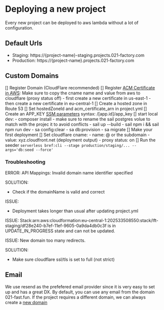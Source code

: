 
# Deploying a new project
Every new project can be deployed to aws lambda without a lot of configuration.

## Default Urls
- Staging: https://{project-name}-staging.projects.021-factory.com
- Production: https://{project-name}.projects.021-factory.com
## Custom Domains
[] Register Domain (CloudFlare recommended)
[] Register [ACM Certificate in AWS](https://eu-central-1.console.aws.amazon.com/acm/home?region=us-east-1#/certificates/list): Make sure to copy the cname name and value from aws to cloudflare (proxy status off)
    - first create a new certificate in us-east-1
    - then create a new certificate in eu-central-1
[] Create a hosted zone in Route 53
[] Set hostedZoneId and acm_certificate_arn in project.yml
[] Create an APP_KEY [SSM parameters]() syntax: /[app.id]/app_key
[] start local dev:
    - composer install
    - make sure to rename the sail postgres volue to match with the projec it to avoid conflicts
    - sail up --build
    - sail npm i && sail npm run dev
    - sa config:clear
    - sa db:provision
    - sa migrate
[] Make your first deployment
[] Set cloudflare cname:
    - name: @ or the subdomain
    - value: xyz.cloudfront.net (deployment output)
    - proxy status: on 
[] Run the seeder `serverless bref:cli --stage production/staging/... --args='db:seed --force'`


### Troubleshooting
ERROR:
API Mappings:
Invalid domain name identifier specified

SOLUTION:
- Check if the domainName is valid and correct

ISSUE:
- Deployment takes longer than usual after updating project.yml

ISSUE:
Stack:arn:aws:cloudformation:eu-central-1:202533508550:stack/lft-staging/df28e240-b7ef-11ef-9605-0a9da4db0c3f is in UPDATE_IN_PROGRESS state and can not be updated.

ISSUE:
New domain too many redirects.

SOLUTION:
- Make sure cloudflare ssl/tls is set to full (not strict)


## Email
We use resend as the prefefered email provider since it is very easy to set up and has a great DX.
By default, you can use any email from the domain 021-fast.fun. 
If the project requires a different domain, we can always create a [new domain](https://resend.com/domains)



